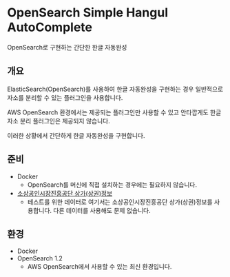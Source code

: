 # OpenSearch Simple Hangul AutoComplete

OpenSearch로 구현하는 간단한 한글 자동완성

## 개요

ElasticSearch(OpenSearch)를 사용하여 한글 자동완성을 구현하는 경우 일반적으로 자소를 분리할 수 있는 플러그인을 사용합니다.

AWS OpenSearch 환경에서는 제공되는 플러그인만 사용할 수 있고 안타깝게도 한글 자소 분리 플러그인은 제공되지 않습니다.

이러한 상황에서 간단하게 한글 자동완성을 구현합니다.

## 준비

- Docker
  - OpenSearch를 머신에 직접 설치하는 경우에는 필요하지 않습니다.
- [소상공인시장진흥공단 상가(상권)정보](https://www.data.go.kr/data/15083033/fileData.do)
  - 테스트를 위한 데이터로 여기서는 소상공인시장진흥공단 상가(상권)정보를 사용합니다. 다른 데이터를 사용해도 문제 없습니다.

## 환경

- Docker
- OpenSearch 1.2
  - AWS OpenSearch에서 사용할 수 있는 최신 환경입니다.
